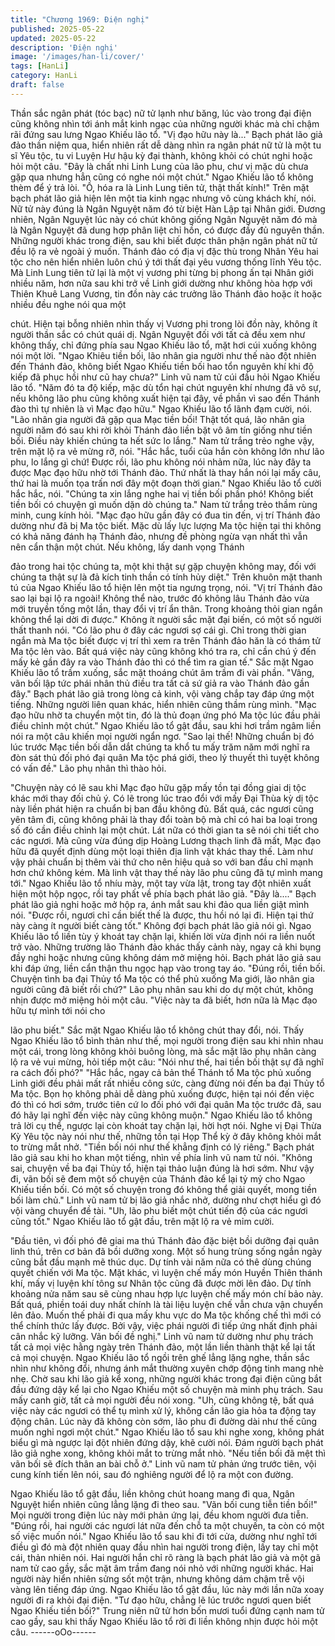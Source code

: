 ```yaml
---
title: "Chương 1969: Điện nghị"
published: 2025-05-22
updated: 2025-05-22
description: 'Điện nghị'
image: '/images/han-li/cover/'
tags: [HanLi]
category: HanLi
draft: false
---
```


Thần sắc ngân phát (tóc bạc) nữ tử lạnh như băng, lúc vào trong
đại điện cũng không nhìn tới ánh mắt kinh ngạc của những người
khác mà chỉ chậm rãi đứng sau lưng Ngao Khiếu lão tổ.
"Vị đạo hữu này là..."
Bạch phát lão giả đảo thần niệm qua, hiển nhiên rất dễ dàng nhìn
ra ngân phát nữ tử là một tu sĩ Yêu tộc, tu vi Luyện Hư hậu kỳ đại
thành, không khỏi có chút nghi hoặc hỏi một câu.
"Đây là chất nhi Linh Lung của lão phu, chư vị mặc dù chưa gặp
qua nhưng hẳn cũng có nghe nói một chút."
Ngao Khiếu lão tổ không thèm để ý trả lòi.
"Ồ, hóa ra là Linh Lung tiên tử, thật thất kính!"
Trên mặt bạch phát lão giả hiện lên một tia kinh ngạc nhưng vô
cùng khách khí, nói.
Nữ tử này đúng là Ngân Nguyệt năm đó từ biệt Hàn Lập tại Nhân
giới. Đương nhiên, Ngân Nguyệt lúc này có chút không giống
Ngân Nguyệt năm đó mà là Ngân Nguyệt đã dung hợp phân liệt
chỉ hồn, có được đầy đủ nguyên thần. Những người khác trong
điện, sau khi biết được thân phận ngân phát nữ tử đều lộ ra vẻ
ngoài ý muốn.
Thánh đảo có địa vị đặc thù trong Nhân Yêu hai tộc cho nên hiển
nhiên luôn chú ý tới thất đại yêu vương thống lĩnh Yêu tộc. Mà
Linh Lung tiên tử lại là một vị vương phi từng bị phong ấn tại
Nhân giới nhiều năm, hơn nữa sau khi trở về Linh giới dường
như không hòa hợp với Thiên Khuê Lang Vương, tin đồn này các
trưởng lão Thánh đảo hoặc ít hoặc nhiều đều nghe nói qua một

chút. Hiện tại bỗng nhiên nhìn thấy vị Vương phi trong lòi đồn này,
không ít người thần sắc có chút quái dị.
Ngân Nguyệt đối với tất cả đều xem như không thấy, chỉ đứng
phía sau Ngao Khiếu lão tổ, mặt hơi cúi xuống không nói một lời.
"Ngao Khiêu tiền bối, lão nhân gia người như thế nào đột nhiên
đến Thánh đảo, không biết Ngao Khiếu tiền bối hao tổn nguyên
khí khi độ kiếp đã phục hồi như cũ hay chưa?"
Linh vũ nam tử cúi đầu hỏi Ngao Khiếu lão tổ.
"Năm đó ta độ kiếp, mặc dù tổn hại chút nguyên khí nhưng đã vô
sự, nếu không lão phu cũng không xuất hiện tại đây, về phần vì
sao đến Thánh đào thì tự nhiên là vì Mạc đạo hữu."
Ngao Khiếu lão tổ lãnh đạm cười, nói.
"Lão nhân gia người đã gặp qua Mạc tiền bối! Thật tốt quá, lão
nhân gia người năm đó sau khi rời khỏi Thánh đảo liền bặt vô âm
tín giống như tiền bối. Điều này khiến chúng ta hết sức lo lắng."
Nam tử trắng trẻo nghe vậy, trên mặt lộ ra vẻ mừng rỡ, nói.
"Hắc hắc, tuổi của hắn còn không lớn như lão phu, lo lắng gì chứ!
Được rồi, lão phu không nói nhảm nữa, lúc này đây ta được Mạc
đạo hữu nhờ tới Thánh đảo. Thứ nhất là thay hắn nói lại mấy câu,
thứ hai là muốn tọa trấn nơi đây một đoạn thời gian."
Ngao Khiếu lão tổ cười hắc hắc, nói.
"Chúng ta xin lắng nghe hai vị tiền bối phần phó! Không biết tiền
bối có chuyện gì muốn dặn dò chúng ta."
Nam tử trắng trẻo thầm rùng minh, cung kính hỏi.
"Mạc đạo hữu gần đây có đua tin đến, vị trí Thánh đảo dường như
đã bị Ma tộc biết. Mặc dù lấy lực lượng Ma tộc hiện tại thi không
có khả năng đánh hạ Thánh đảo, nhưng đề phòng ngừa vạn nhất
thì vẫn nên cẩn thận một chút. Nếu không, lấy danh vọng Thánh

đảo trong hai tộc chúng ta, một khi thật sự gặp chuyện không
may, đối với chúng ta thật sự là đả kích tinh thần có tính hủy diệt."
Trên khuôn mặt thanh tú của Ngao Khiếu lão tổ hiện lên một tia
ngưng trọng, nói.
"Vị trí Thánh đảo sao lại bại lộ ra ngoài! Không thể nào, trước đó
không lâu Thánh đảo vừa mới truyền tống một lần, thay đổi vị trí
ẩn thân. Trong khoảng thỏi gian ngắn không thể lại dời đi được."
Không ít người sắc mặt đại biến, có một số người thất thanh nói.
"Có lão phu ở đây các ngươi sợ cái gì. Chỉ trong thời gian ngắn
mà Ma tộc biết được vị trí thì xem ra trên Thánh đảo hăn là có
thám tử Ma tộc lẻn vào. Bất quá việc này cũng không khó tra ra,
chỉ cần chú ý đến mấy kẻ gần đây ra vào Thánh đảo thì có thể tìm
ra gian tế."
Sắc mặt Ngao Khiếu lão tổ trầm xuống, sắc mặt thoáng chút âm
trầm đi vài phần.
"Vâng, vãn bối lập tức phái nhân thủ điều tra tất cả sứ giả ra vào
Thánh đảo gần đây."
Bạch phát lão giả trong lòng cả kinh, vội vàng chắp tay đáp ứng
một tiếng.
Những người liên quan khác, hiển nhiên cũng thầm rùng mình.
"Mạc đạo hữu nhờ ta chuyển một tin, đó là thủ đoạn ứng phó Ma
tộc lúc đầu phải điều chỉnh một chút."
Ngao Khiếu lão tổ gật đầu, sau khi hơi trầm ngâm liền nói ra một
câu khiến mọi người ngẩn ngơ.
"Sao lại thế! Những chuẩn bị đó lúc trước Mạc tiền bối dẫn dắt
chúng ta khổ tu mấy trăm năm mới nghĩ ra đòn sát thủ đối phó đại
quân Ma tộc phá giới, theo lý thuyết thì tuyệt không có vấn đề."
Lão phụ nhân thì thào hỏi.

"Chuyện này có lẽ sau khi Mạc đạo hữu gặp mấy tồn tại đồng giai
dị tộc khác mới thay đối chủ ý. Có lẽ trong lúc trao đổi với mấy Đại
Thùa kỳ dị tộc này liền phát hiện ra chuẩn bị ban đầu không đủ.
Bất quá, các ngươi cũng yên tâm đi, cũng không phải là thay đổi
toàn bộ mà chỉ có hai ba loại trong số đó cần điều chỉnh lại một
chút. Lát nữa có thời gian ta sẽ nói chi tiết cho các ngươi. Mà
cũng vừa đúng dịp Hoàng Lương thạch linh đã mất, Mạc đạo hữu
đã quyết định dùng một loại thiên địa linh vật khác thay thế. Làm
như vậy phải chuẩn bị thêm vài thứ cho nên hiệu quả so với ban
đầu chỉ mạnh hơn chứ không kém. Mà linh vật thay thế này lão
phu cũng đã tự mình mang tới."
Ngao Khiếu lão tổ nhíu mày, một tay vừa lật, trong tay đột nhiên
xuất hiện một hộp ngọc, rồi tay phất về phía bạch phát lão giả.
"Đây là...."
Bạch phát lão giả nghi hoặc mở hộp ra, ánh mắt sau khi đảo qua
liền giật mình nói.
"Được rồi, ngươi chỉ cần biết thế là được, thu hồi nó lại đi. Hiện tại
thứ này càng ít người biết càng tốt."
Không đợi bạch phát lão giả nói gì. Ngao Khiếu lão tổ liền tùy ý
khoát tay chặn lại, khiến lời vừa định nói ra liền nuốt trở vào.
Những trường lão Thánh đảo khác thấy cảnh này, ngay cả khi
bụng đầy nghi hoặc nhưng cũng không dám mở miệng hỏi.
Bạch phát lão giả sau khi đáp ứng, liền cẩn thận thu ngọc hạp vào
trong tay áo.
"Đúng rồi, tiền bối. Chuyện tình ba đại Thủy tổ Ma tộc có thể phủ
xuống Ma giới, lão nhân gia người cũng đã biết rồi chứ?"
Lão phụ nhân sau khi do dự một chút, không nhịn được mở
miệng hỏi một câu.
"Việc này ta đã biết, hơn nữa là Mạc đạo hữu tự mình tới nói cho

lão phu biết."
Sắc mặt Ngao Khiếu lão tổ không chút thay đổi, nói.
Thấy Ngao Khiếu lão tổ bình thản như thế, mọi người trong điện
sau khi nhìn nhau một cái, trong lòng không khỏi buông lòng, mà
sắc mặt lão phụ nhân càng lộ ra vẻ vui mừng, hỏi tiếp một câu:
"Nói như thế, hai tiền bối thật sự đã nghĩ ra cách đối phó?"
"Hắc hắc, ngay cả bản thể Thánh tổ Ma tộc phủ xuống Linh giới
đều phải mất rất nhiều công sức, càng đừng nói đến ba đại Thủy
tổ Ma tộc. Bọn họ không phải dễ dàng phủ xuống được, hiện tại
nói đến việc đó thì có hơi sớm, trước tiên cứ lo đối phó với đại
quân Ma tộc trước đã, sau đó hãy lại nghĩ đến việc này cũng
không muộn."
Ngao Khiếu lão tổ không trả lời cụ thể, ngược lại còn khoát tay
chặn lại, hời hợt nói.
Nghe vị Đại Thừa Kỳ Yêu tộc này nói như thế, những tồn tại Họp
Thể kỳ ở đây không khỏi mắt to trừng mắt nhở.
"Tiền bối nói như thế khẳng định có lý riêng."
Bạch phát lão giả sau khi ho khan một tiếng, nhìn về phía linh vũ
nam tử nói.
"Không sai, chuyện về ba đại Thủy tổ, hiện tại thảo luận đúng là
hơi sớm. Như vậy đi, vãn bối sẽ đem một số chuyện của Thánh
đảo kể lại tỷ mỷ cho Ngao Khiếu tiền bối. Có một số chuyện trong
đó không thể giải quyết, mong tiền bối làm chủ."
Linh vũ nam tử bị lão giả nhắc nhở, dường như chợt hiểu gì đó
vội vàng chuyển đề tài.
"Uh, lão phu biết một chút tiến độ của các ngươi cũng tốt."
Ngao Khiếu lão tổ gật đầu, trên mặt lộ ra vẻ mỉm cười.

"Đầu tiên, vì đối phó đê giai ma thú Thánh đảo đặc biệt bồi dưỡng
đại quân linh thú, trên cơ bản đã bồi dưỡng xong. Một số hung
trùng sống ngắn ngày cũng bắt đầu mạnh mẽ thúc dục. Dự tính
vài năm nữa có thê dùng chúng quyết chiến với Ma tộc. Mặt khác,
vì luyện chế mấy món Huyền Thiên thánh khí, mấy vị luyện khí
tông sư Nhân tộc cũng đã được mời lên đảo. Dự tính khoảng nửa
năm sau sẽ cùng nhau hợp lực luyện chế mấy món chí bảo này.
Bất quá, phiền toái duy nhất chính là tài liệu luyện chế vẫn chưa
vận chuyển lên đảo. Muốn thế phải đi qua mấy khu vực do Ma tộc
khống chế thì mới có thể chính thức lấy được. Bởi vậy, việc phái
người đi tiếp ứng nhất định phải cân nhắc kỹ lưỡng. Vãn bối đề
nghị."
Linh vũ nam tử dường như phụ trách tất cả mọi việc hằng ngày
trên Thánh đảo, một lần liền thành thật kể lại tất cả mọi chuyện.
Ngao Khiếu lão tổ ngồi trên ghế lẳng lặng nghe, thần sắc nhìn
như không đổi, nhưng ánh mắt thường xuyên chớp động tinh
mang nhè nhẹ. Chờ sau khi lão giả kể xong, những người khác
trong đại điện cũng bắt đầu đứng dậy kể lại cho Ngao Khiếu một
số chuyện mà minh phụ trách.
Sau mấy canh giờ, tất cả mọi người đều nói xong.
"Uh, cũng không tệ, bất quá việc này các ngươi có thể tụ mình xử
lý, không cần lão gia hỏa ta động tay động chân. Lúc này đã
không còn sớm, lão phu đi đường dài như thế cũng muốn nghỉ
ngơi một chút."
Ngao Khiếu lão tổ sau khi nghe xong, không phát biểu gì mà
ngược lại đột nhiên đứng dậy, khẽ cười nói.
Đám người bạch phát lão giả nghe xong, không khỏi mắt to trừng
mắt nhò.
"Nếu tiền bối đã mệt thì vãn bối sẽ đích thân an bài chỗ ở."
Linh vũ nam tử phản ứng trước tiên, vội cung kính tiến lên nói,
sau đó nghiêng người để lộ ra một con đường.

Ngao Khiếu lão tổ gật đầu, liền không chút hoang mang đi qua,
Ngân Nguyệt hiển nhiên cũng lẳng lặng đi theo sau.
"Vãn bối cung tiễn tiền bối!"
Mọi người trong điện lúc này mới phản ứng lại, đều khom người
đưa tiễn.
"Đúng rồi, hai người các ngươi lát nữa đến chỗ ta một chuyến, ta
còn có một số việc muốn nói."
Ngao Khiếu lão tổ sau khi đi tới cửa, dường như nghĩ tới điều gì
đó mà đột nhiên quay đầu nhìn hai người trong điện, lấy tay chỉ
một cái, thản nhiên nói.
Hai người hắn chỉ rõ ràng là bạch phát lão giả và một gã nam tử
cao gầy, sắc mặt âm trầm đang nói nhỏ với những người khác.
Hai người này hiển nhiên sửng sốt một trận, nhưng không dám
chậm trễ vội vàng lên tiếng đáp ứng.
Ngao Khiếu lão tổ gật đầu, lúc này mới lần nữa xoay người đi ra
khỏi đại điện.
"Tư đạo hữu, chẳng lẽ lúc trước ngươi quen biết Ngao Khiếu tiền
bối?"
Trung niên nữ tử hơn bốn mươi tuổi đứng cạnh nam tử cao gầy,
sau khi thấy Ngao Khiếu lão tổ rời đi liền không nhịn được hỏi một
câu.
------oOo------
